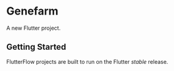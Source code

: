 # Genefarm

A new Flutter project.

## Getting Started

FlutterFlow projects are built to run on the Flutter _stable_ release.

